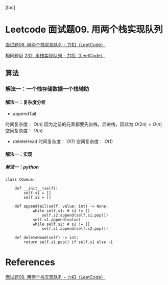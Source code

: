 
[toc]

# Leetcode 面试题09. 用两个栈实现队列

[面试题09. 用两个栈实现队列 - 力扣（LeetCode）](https://leetcode-cn.com/problems/yong-liang-ge-zhan-shi-xian-dui-lie-lcof/)

相同题目 [232. 用栈实现队列 - 力扣（LeetCode）](https://leetcode-cn.com/problems/implement-queue-using-stacks/)

## 算法

### 解法一：一个栈存储数据一个栈辅助

#### 解法一：复杂度分析

- appendTail

时间复杂度： $O(n)$ 因为之前的元素都要先出栈，后进栈，因此为 $O(2n)=O(n)$
空间复杂度： $O(n)$

- deleteHead
时间复杂度： $O(1)$
空间复杂度： $O(1)$

#### 解法一：实现

##### 解法一：python

```
class CQueue:

    def __init__(self):
        self.s1 = [] 
        self.s2 = []

    def appendTail(self, value: int) -> None:
            while self.s1: # s1 != []
                self.s2.append(self.s1.pop())
            self.s1.append(value)
            while self.s2: # s2 != []
                self.s1.append(self.s2.pop())

    def deleteHead(self) -> int:
        return self.s1.pop() if self.s1 else -1
```

# References
[面试题09. 用两个栈实现队列 - 力扣（LeetCode）](https://leetcode-cn.com/problems/yong-liang-ge-zhan-shi-xian-dui-lie-lcof/)
